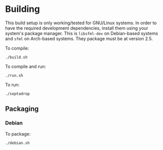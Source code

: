 # Building

This build setup is only working/tested for GNU/Linux systems. In order to have the required development dependencies, install them using your system's package manager. This is `libsfml-dev` on Debian-based systems and `sfml` on Arch-based systems. They package must be at version 2.5.

To compile:

```SH
./build.sh
```

To compile and run:

```SH
./run.sh
```

To run:
```SH
./septadrop
```

## Packaging

### Debian

To package:
```SH
./debian.sh
```